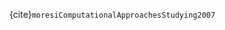 <!-- 
grep "@" JupyterBook.bib 
replace @article / @book / @etcetc with {cite}` and , with ` 

or paste in the keys from zotero and {cite}`` them all at once.
-->

{cite}`moresiComputationalApproachesStudying2007`